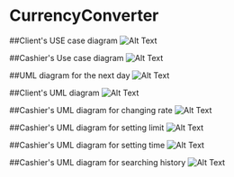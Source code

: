 # CurrencyConverter

##Client's USE case diagram
![Alt Text](/Diagrams/Client_USE_case_diagram.png)

##Cashier's Use case diagram
![Alt Text](/Diagrams/Cashier_USE_case_diagram.png)

##UML diagram for the next day
![Alt Text](/Diagrams/UML_diagram_for_the_next_day.png)

##Client's UML diagram 
![Alt Text](/Diagrams/Client_UML_diagram.png)

##Cashier's UML diagram for changing rate
![Alt Text](/Diagrams/Cashier_UML_diagram_Change_rate.png)

##Cashier's UML diagram for setting limit
![Alt Text](/Diagrams/Cashier_UML_diagram_Set_limit.png)

##Cashier's UML diagram for setting time
![Alt Text](/Diagrams/Cashier_UML_diagram_Set_time.png)

##Cashier's UML diagram for searching history
![Alt Text](/Diagrams/Cashier_UML_diagram_History.png)
